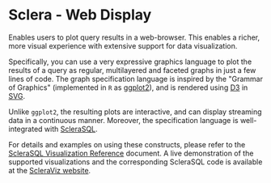 # Sclera - Web Display

Enables users to plot query results in a web-browser. This enables a richer, more visual experience with extensive support for data visualization.

Specifically, you can use a very expressive graphics language to plot the results of a query as regular, multilayered and faceted graphs in just a few lines of code. The graph specification language is inspired by the "Grammar of Graphics" (implemented in `R` as [ggplot2](http://ggplot2.org)), and is rendered using [D3](http://d3js.org) in [SVG](https://en.wikipedia.org/wiki/Scalable_Vector_Graphics).

Unlike `ggplot2`, the resulting plots are interactive, and can display streaming data in a continuous manner. Moreover, the specification language is well-integrated with [ScleraSQL](https://scleradb.com/docs/sclerasql/sqlintro/).

For details and examples on using these constructs, please refer to the [ScleraSQL Visualization Reference](https://scleradb.com/docs/sclerasql/visualization/) document. A live demonstration of the supported visualizations and the corresponding ScleraSQL code is available at the [ScleraViz website](https://scleraviz.herokuapp.com).
